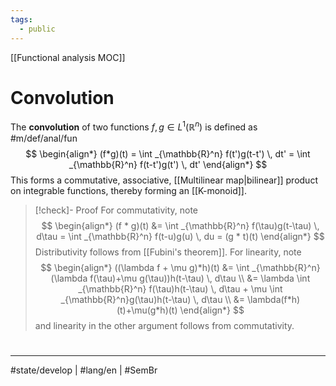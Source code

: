 ```yaml
---
tags:
  - public
---
```

[[Functional analysis MOC]]
# Convolution

The **convolution** of two functions $f,g \in L^1(\mathbb{R}^n)$ is defined as #m/def/anal/fun 
$$
\begin{align*}
(f*g)(t) = \int _{\mathbb{R}^n} f(t')g(t-t') \, dt' = \int _{\mathbb{R}^n} f(t-t')g(t') \, dt'
\end{align*}
$$
This forms a commutative, associative, [[Multilinear map|bilinear]] product on integrable functions,
thereby forming an [[K-monoid]].

> [!check]- Proof
> For commutativity, note
> $$
> \begin{align*}
> (f * g)(t) &= \int _{\mathbb{R}^n} f(\tau)g(t-\tau) \, d\tau = \int _{\mathbb{R}^n} f(t-u)g(u) \, du = (g * t)(t)
> \end{align*}
> $$
> Distributivity follows from [[Fubini's theorem]].
> For linearity, note
> $$
> \begin{align*}
> ((\lambda f + \mu g)*h)(t) 
> &= \int _{\mathbb{R}^n}(\lambda f(\tau)+\mu g(\tau))h(t-\tau) \, d\tau \\
> &= \lambda \int _{\mathbb{R}^n} f(\tau)h(t-\tau) \, d\tau + \mu \int _{\mathbb{R}^n}g(\tau)h(t-\tau) \, d\tau \\
> &= \lambda(f*h)(t)+\mu(g*h)(t)
> \end{align*}
> $$
> and linearity in the other argument follows from commutativity.
> <span class="QED"/>

#
---
#state/develop  | #lang/en | #SemBr
